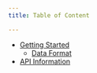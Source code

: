 ```yaml
---
title: Table of Content

---
```


<ul class="sidenav dropable sticky">
  <li class="active open has-child">
    <a href="{doc-url}/index#top">Getting Started</a>
    <ul>
      <li><a href="{doc-url}/index#data-format">Data Format</a></li>
    </ul>
  </li>
  <li><a href="{doc-url}/information">API Information</a></li>
</ul>
